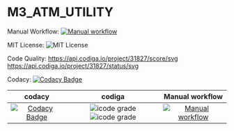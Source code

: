 # M3_ATM_UTILITY

Manual Workflow: [![Manual workflow](https://github.com/Namanthakur97/M3_ATM_UTILITY/actions/workflows/manual.yml/badge.svg)](https://github.com/Namanthakur97/M3_ATM_UTILITY/actions/workflows/manual.yml)

MIT License: 
![MIT License](https://img.shields.io/github/license/Namanthakur97/M3_ATM_UTILITY)

Code Quality: https://api.codiga.io/project/31827/score/svg 
              https://api.codiga.io/project/31827/status/svg
              
Codacy: [![Codacy Badge](https://app.codacy.com/project/badge/Grade/9c6012e203784fadb28f4d1abb8c7d0c)](https://www.codacy.com/gh/Namanthakur97/M3_ATM_UTILITY/dashboard?utm_source=github.com&amp;utm_medium=referral&amp;utm_content=Namanthakur97/M3_ATM_UTILITY&amp;utm_campaign=Badge_Grade)

| codacy | codiga | Manual workflow |
|:------:|:------:|:---------------:|
| [![Codacy Badge](https://app.codacy.com/project/badge/Grade/9c6012e203784fadb28f4d1abb8c7d0c)](https://www.codacy.com/gh/Namanthakur97/M3_ATM_UTILITY/dashboard?utm_source=github.com&amp;utm_medium=referral&amp;utm_content=Namanthakur97/M3_ATM_UTILITY&amp;utm_campaign=Badge_Grade) | ![icode grade](https://api.codiga.io/project/31827/score/svg) ![icode grade](https://api.codiga.io/project/31827/status/svg) | [![Manual workflow](https://github.com/Namanthakur97/M3_ATM_UTILITY/actions/workflows/manual.yml/badge.svg)](https://github.com/Namanthakur97/M3_ATM_UTILITY/actions/workflows/manual.yml) |
